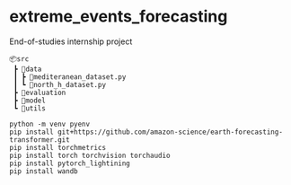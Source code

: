 # extreme_events_forecasting
End-of-studies internship project



```
📦src
 ┣ 📂data
 ┃ ┣ 📜mediteranean_dataset.py
 ┃ ┗ 📜north_h_dataset.py
 ┣ 📂evaluation
 ┣ 📂model
 ┗ 📂utils
 ```

```
python -m venv pyenv
pip install git+https://github.com/amazon-science/earth-forecasting-transformer.git
pip install torchmetrics
pip install torch torchvision torchaudio
pip install pytorch_lightining
pip install wandb
```